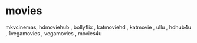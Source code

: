 # movies
mkvcinemas, hdmoviehub , bollyflix , katmoviehd , katmovie , ullu , hdhub4u , 1vegamovies , vegamovies , movies4u
